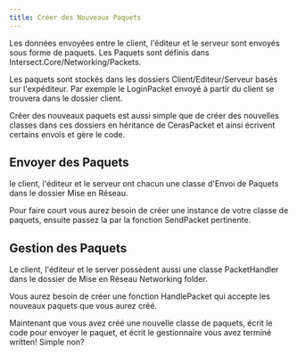 ```yaml
---
title: Créer des Nouveaux Paquets
---
```



Les données envoyées entre le client, l'éditeur et le serveur sont envoyés sous forme de paquets. Les Paquets sont définis dans Intersect.Core/Networking/Packets.

Les paquets sont stockés dans les dossiers Client/Editeur/Serveur basés sur l'expéditeur. Par exemple le LoginPacket envoyé à partir du client se trouvera dans le dossier client.

Créer des nouveaux paquets est aussi simple que de créer des nouvelles classes dans ces dossiers en héritance de CerasPacket et ainsi écrivent certains envois et gère le code.


## Envoyer des Paquets

le client, l'éditeur et le serveur ont chacun une classe d'Envoi de Paquets dans le dossier Mise en Réseau.

Pour faire court vous aurez besoin de créer une instance de votre classe de paquets, ensuite passez la par la fonction SendPacket pertinente.


## Gestion des Paquets

Le client, l'éditeur et le server possèdent aussi une classe PacketHandler dans le dossier de Mise en Réseau Networking folder.

Vous aurez besoin de créer une fonction HandlePacket qui accepte les nouveaux paquets que vous aurez créé.



Maintenant que vous avez créé une nouvelle classe de paquets, écrit le code pour envoyer le paquet, et écrit le gestionnaire vous avez terminé written! Simple non?


